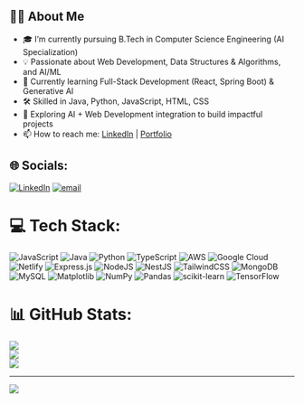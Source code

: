 ## 👩‍💻 About Me  

- 🎓 I’m currently pursuing B.Tech in Computer Science Engineering (AI Specialization)  
- 💡 Passionate about Web Development, Data Structures & Algorithms, and AI/ML  
- 🚀 Currently learning Full-Stack Development (React, Spring Boot) & Generative AI  
- 🛠️ Skilled in Java, Python, JavaScript, HTML, CSS  
- 📌 Exploring AI + Web Development integration to build impactful projects  
- 📫 How to reach me: [LinkedIn](www.linkedin.com/in/vsnvi11) | [Portfolio](your-portfolio-link)  

## 🌐 Socials:
[![LinkedIn](https://img.shields.io/badge/LinkedIn-%230077B5.svg?logo=linkedin&logoColor=white)](https://linkedin.com/in/vsnvi11) [![email](https://img.shields.io/badge/Email-D14836?logo=gmail&logoColor=white)](mailto:vaishnavim1105@gmail.com) 

# 💻 Tech Stack:
![JavaScript](https://img.shields.io/badge/javascript-%23323330.svg?style=for-the-badge&logo=javascript&logoColor=%23F7DF1E) ![Java](https://img.shields.io/badge/java-%23ED8B00.svg?style=for-the-badge&logo=openjdk&logoColor=white) ![Python](https://img.shields.io/badge/python-3670A0?style=for-the-badge&logo=python&logoColor=ffdd54) ![TypeScript](https://img.shields.io/badge/typescript-%23007ACC.svg?style=for-the-badge&logo=typescript&logoColor=white) ![AWS](https://img.shields.io/badge/AWS-%23FF9900.svg?style=for-the-badge&logo=amazon-aws&logoColor=white) ![Google Cloud](https://img.shields.io/badge/GoogleCloud-%234285F4.svg?style=for-the-badge&logo=google-cloud&logoColor=white) ![Netlify](https://img.shields.io/badge/netlify-%23000000.svg?style=for-the-badge&logo=netlify&logoColor=#00C7B7) ![Express.js](https://img.shields.io/badge/express.js-%23404d59.svg?style=for-the-badge&logo=express&logoColor=%2361DAFB) ![NodeJS](https://img.shields.io/badge/node.js-6DA55F?style=for-the-badge&logo=node.js&logoColor=white) ![NestJS](https://img.shields.io/badge/nestjs-%23E0234E.svg?style=for-the-badge&logo=nestjs&logoColor=white) ![TailwindCSS](https://img.shields.io/badge/tailwindcss-%2338B2AC.svg?style=for-the-badge&logo=tailwind-css&logoColor=white) ![MongoDB](https://img.shields.io/badge/MongoDB-%234ea94b.svg?style=for-the-badge&logo=mongodb&logoColor=white) ![MySQL](https://img.shields.io/badge/mysql-4479A1.svg?style=for-the-badge&logo=mysql&logoColor=white) ![Matplotlib](https://img.shields.io/badge/Matplotlib-%23ffffff.svg?style=for-the-badge&logo=Matplotlib&logoColor=black) ![NumPy](https://img.shields.io/badge/numpy-%23013243.svg?style=for-the-badge&logo=numpy&logoColor=white) ![Pandas](https://img.shields.io/badge/pandas-%23150458.svg?style=for-the-badge&logo=pandas&logoColor=white) ![scikit-learn](https://img.shields.io/badge/scikit--learn-%23F7931E.svg?style=for-the-badge&logo=scikit-learn&logoColor=white) ![TensorFlow](https://img.shields.io/badge/TensorFlow-%23FF6F00.svg?style=for-the-badge&logo=TensorFlow&logoColor=white)
# 📊 GitHub Stats:
![](https://github-readme-stats.vercel.app/api?username=the11dev&theme=dark&hide_border=false&include_all_commits=false&count_private=false)<br/>
![](https://nirzak-streak-stats.vercel.app/?user=the11dev&theme=dark&hide_border=false)<br/>
![](https://github-readme-stats.vercel.app/api/top-langs/?username=the11dev&theme=dark&hide_border=false&include_all_commits=false&count_private=false&layout=compact)


---
[![](https://visitcount.itsvg.in/api?id=the11dev&icon=0&color=0)](https://visitcount.itsvg.in)

<!-- Proudly created with GPRM ( https://gprm.itsvg.in ) -->
